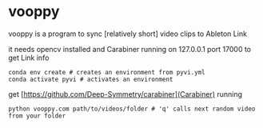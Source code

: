 # vooppy

vooppy is a program to sync [relatively short] video clips to Ableton Link

it needs opencv installed and Carabiner running on 127.0.0.1 port 17000 to get Link info


```
conda env create # creates an environment from pyvi.yml
conda activate pyvi # activates an environment
```

get [https://github.com/Deep-Symmetry/carabiner](Carabiner) running

```
python vooppy.com path/to/videos/folder # 'q' calls next random video from your folder 
```
